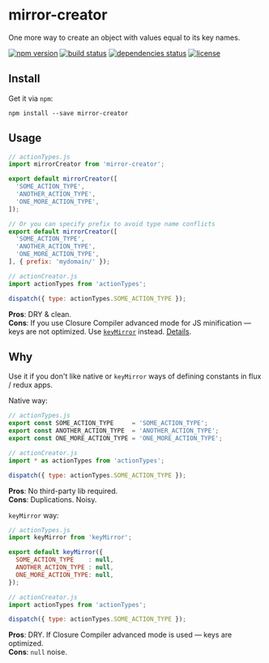 # mirror-creator

One more way to create an object with values equal to its key names.

[![npm version](https://img.shields.io/npm/v/mirror-creator.svg?style=flat-square)](https://www.npmjs.com/package/mirror-creator)
[![build status](https://img.shields.io/travis/shakacode/mirror-creator/master.svg?style=flat-square)](https://travis-ci.org/shakacode/mirror-creator)
[![dependencies status](https://img.shields.io/gemnasium/shakacode/mirror-creator.svg?style=flat-square)](https://gemnasium.com/shakacode/mirror-creator)
[![license](https://img.shields.io/npm/l/mirror-creator.svg?style=flat-square)](https://www.npmjs.com/package/mirror-creator)

## Install

Get it via `npm`:

```
npm install --save mirror-creator
```

## Usage

```javascript
// actionTypes.js
import mirrorCreator from 'mirror-creator';

export default mirrorCreator([
  'SOME_ACTION_TYPE',
  'ANOTHER_ACTION_TYPE',
  'ONE_MORE_ACTION_TYPE',
]);

// Or you can specify prefix to avoid type name conflicts
export default mirrorCreator([
  'SOME_ACTION_TYPE',
  'ANOTHER_ACTION_TYPE',
  'ONE_MORE_ACTION_TYPE',
], { prefix: 'mydomain/' });

// actionCreator.js
import actionTypes from 'actionTypes';

dispatch({ type: actionTypes.SOME_ACTION_TYPE });
```

**Pros**: DRY & clean.  
**Cons**: If you use Closure Compiler advanced mode for JS minification — keys are not optimized. Use [`keyMirror`](https://github.com/STRML/keyMirror) instead. [Details](https://github.com/facebook/react/issues/1639#issuecomment-45188026).


## Why

Use it if you don't like native or `keyMirror` ways of defining constants in flux / redux apps.

Native way:

```javascript
// actionTypes.js
export const SOME_ACTION_TYPE     = 'SOME_ACTION_TYPE';
export const ANOTHER_ACTION_TYPE  = 'ANOTHER_ACTION_TYPE';
export const ONE_MORE_ACTION_TYPE = 'ONE_MORE_ACTION_TYPE';

// actionCreator.js
import * as actionTypes from 'actionTypes';

dispatch({ type: actionTypes.SOME_ACTION_TYPE });
```

**Pros**: No third-party lib required.  
**Cons**: Duplications. Noisy.


`keyMirror` way:

```javascript
// actionTypes.js
import keyMirror from 'keyMirror';

export default keyMirror({
  SOME_ACTION_TYPE    : null,
  ANOTHER_ACTION_TYPE : null,
  ONE_MORE_ACTION_TYPE: null,
});

// actionCreator.js
import actionTypes from 'actionTypes';

dispatch({ type: actionTypes.SOME_ACTION_TYPE });
```

**Pros**: DRY. If Closure Compiler advanced mode is used — keys are optimized.  
**Cons**: `null` noise.
